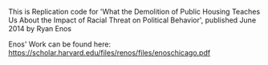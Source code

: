 This is Replication code for 'What the Demolition of Public Housing Teaches Us About the Impact of Racial Threat on Political Behavior', published June 2014 by Ryan Enos


Enos' Work can be found here:
https://scholar.harvard.edu/files/renos/files/enoschicago.pdf

